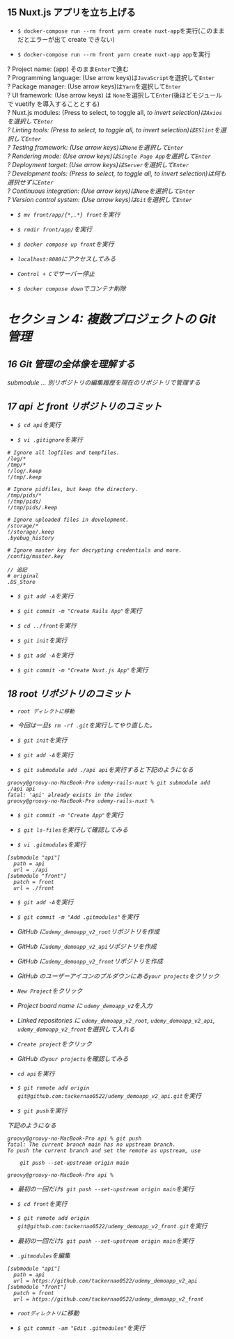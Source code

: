 ## 15 Nuxt.js アプリを立ち上げる

- `$ docker-compose run --rm front yarn create nuxt-app`を実行(このままだとエラーが出て create できない)<br>

* `$ docker-compose run --rm front yarn create nuxt-app app`を実行<br>

? Project name: (app) そのまま`Enter`で進む<br>
? Programming language: (Use arrow keys)は`JavaScript`を選択して`Enter`<br>
? Package manager: (Use arrow keys)は`Yarn`を選択して`Enter`<br>
? UI framework: (Use arrow keys) は `None`を選択して`Enter`(後ほどモジュールで vuetify を導入することとする)<br>
? Nuxt.js modules: (Press <space> to select, <a> to toggle all, <i> to invert selection)は`Axios`を選択して`Enter`<br>
? Linting tools: (Press <space> to select, <a> to toggle all, <i> to invert selection)は`ESlint`を選択して`Enter`<br>
? Testing framework: (Use arrow keys)は`None`を選択して`Enter`<br>
? Rendering mode: (Use arrow keys)は`Single Page App`を選択して`Enter`<br>
? Deployment target: (Use arrow keys)は`Server`を選択して`Enter`<br>
? Development tools: (Press <space> to select, <a> to toggle all, <i> to invert selection)は何も選択せずに`Enter`<br>
? Continuous integration: (Use arrow keys)は`None`を選択して`Enter`<br>
? Version control system: (Use arrow keys)は`Git`を選択して`Enter`<br>

- `$ mv front/app/{*,.*} front`を実行<br>

- `$ rmdir front/app/`を実行<br>

* `$ docker compose up front`を実行<br>

- `localhost:8080`にアクセスしてみる<br>

- `Control + C`でサーバー停止<br>

* `$ docker compose down`でコンテナ削除<br>

# セクション 4: 複数プロジェクトの Git 管理

## 16 Git 管理の全体像を理解する

submodule ... 別リポジトリの編集履歴を現在のリポジトリで管理する<br>

## 17 api と front リポジトリのコミット

- `$ cd api`を実行<br>

* `$ vi .gitignore`を実行<br>

```vi:.gitignore
# Ignore all logfiles and tempfiles.
/log/*
/tmp/*
!/log/.keep
!/tmp/.keep

# Ignore pidfiles, but keep the directory.
/tmp/pids/*
!/tmp/pids/
!/tmp/pids/.keep

# Ignore uploaded files in development.
/storage/*
!/storage/.keep
.byebug_history

# Ignore master key for decrypting credentials and more.
/config/master.key

// 追記
# original
.DS_Store
```

- `$ git add -A`を実行<br>

- `$ git commit -m "Create Rails App"`を実行<br>

* `$ cd ../front`を実行<br>

- `$ git init`を実行<br>

* `$ git add -A`を実行<br>

- `$ git commit -m "Create Nuxt.js App"`を実行<br>

## 18 root リポジトリのコミット

- `root ディレクトに移動`<br>

- 今回は一旦`$ rm -rf .git`を実行してやり直した。<br>

* `$ git init`を実行<br>

* `$ git add -A`を実行<br>

- `$ git submodule add ./api api`を実行すると下記のようになる<br>

```:terminal
groovy@groovy-no-MacBook-Pro udemy-rails-nuxt % git submodule add ./api api
fatal: 'api' already exists in the index
groovy@groovy-no-MacBook-Pro udemy-rails-nuxt %
```

- `$ git commit -m "Create App"`を実行<br>

* `$ git ls-files`を実行して確認してみる<br>

- `$ vi .gitmodules`を実行<br>

```vi:.bitmodules
[submodule "api"]
  path = api
  url = ./api
[submodule "front"]
  patch = front
  url = ./front
```

- `$ git add -A`を実行<br>

* `$ git commit -m "Add .gitmodules"`を実行<br>

- GitHub に`udemy_demoapp_v2_root`リポジトリを作成<br>

* GitHub に`udemy_demoapp_v2_api`リポジトリを作成<br>

* GitHub に`udemy_demoapp_v2_front`リポジトリを作成<br>

- GitHub のユーザーアイコンのプルダウンにある`your projects`をクリック<br>

- `New Project`をクリック<br>

* Project board name に `udemy_demoapp_v2`を入力<br>

- Linked repositories に `udemy_demoapp_v2_root`, `udemy_demoapp_v2_api`, `udemy_demoapp_v2_front`を選択して入れる<br>

* `Create project`をクリック<br>

- GitHub の`your projects`を確認してみる<br>

* `cd api`を実行<br>

* `$ git remote add origin git@github.com:tackernao0522/udemy_demoapp_v2_api.git`を実行<br>

- `$ git push`を実行<br>

下記のようになる<br>

```:terminal
groovy@groovy-no-MacBook-Pro api % git push
fatal: The current branch main has no upstream branch.
To push the current branch and set the remote as upstream, use

    git push --set-upstream origin main

groovy@groovy-no-MacBook-Pro api %
```

- 最初の一回だけ`$ git push --set-upstream origin main`を実行<br>

* `$ cd front`を実行<br>

- `$ git remote add origin git@github.com:tackernao0522/udemy_demoapp_v2_front.git`を実行<br>

- 最初の一回だけ`$ git push --set-upstream origin main`を実行<br>

- `.gitmodules`を編集<br>

```:.gitmodules
[submodule "api"]
  path = api
  url = https://github.com/tackernao0522/udemy_demoapp_v2_api
[submodule "front"]
  patch = front
  url = https://github.com/tackernao0522/udemy_demoapp_v2_front
```

- `rootディレクトリ`に移動<br>

- `$ git commit -am "Edit .gitmodules"`を実行<br>
